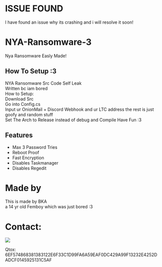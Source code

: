 # ISSUE FOUND
I have found an issue why its crashing and i will resolve it soon!

# NYA-Ransomware-3
Nya Ransomware Easly Made!


## How To Setup :3

NYA Ransomware Src Code Self Leak<br />
Written bc iam bored<br />
How to Setup:<br />
Download Src<br />
Go into Config.cs<br />
Input ur OnionMail + Discord Webhook and ur LTC address the rest is just goofy and random stuff<br />
Set The Arch to Release instead of debug and Compile Have Fun :3<br />
## Features

- Max 3 Password Tries
- Reboot Proof
- Fast Encryption
- Disables Taskmanager
- Disables Regedit

# Made by

This is made by BKA <br /> a 14 yr old Femboy which was just bored :3

# Contact:

![](https://dcbadge.vercel.app/api/shield/1112876121449570425)

Qtox: <br />
6EF574868381383122E6F33C1D99FA6A59EAF0DC429A99F13232E4252DADCF0145925131C5AF
